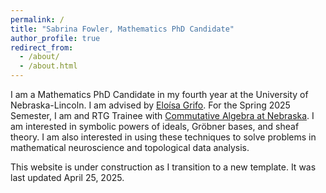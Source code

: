 ```yaml
---
permalink: /
title: "Sabrina Fowler, Mathematics PhD Candidate"
author_profile: true
redirect_from: 
  - /about/
  - /about.html
---
```


I am a Mathematics PhD Candidate in my fourth year at the University of Nebraska-Lincoln. I am advised by [Eloísa Grifo](https://grifo.github.io). For the Spring 2025 Semester, I am and RTG Trainee with [Commutative Algebra at Nebraska](https://nebraskacommalg.github.io). I am interested in symbolic powers of ideals, Gröbner bases, and sheaf theory. I am also interested in using these techniques to solve problems in mathematical neuroscience and topological data analysis.

This website is under construction as I transition to a new template. It was last updated April 25, 2025.

